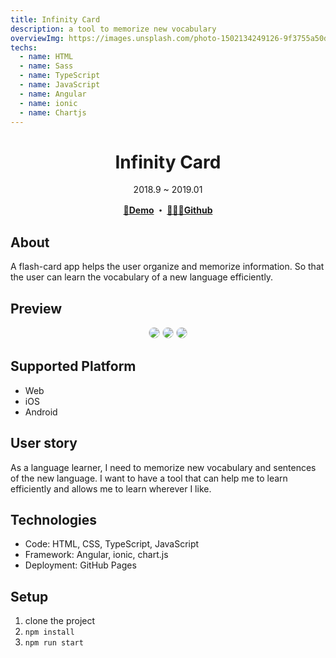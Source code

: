 ```yaml
---
title: Infinity Card
description: a tool to memorize new vocabulary
overviewImg: https://images.unsplash.com/photo-1502134249126-9f3755a50d78?ixlib=rb-1.2.1&auto=format&fit=crop&w=2700&q=80
techs:
  - name: HTML
  - name: Sass
  - name: TypeScript
  - name: JavaScript
  - name: Angular
  - name: ionic
  - name: Chartjs
---
```


<h1 align="center">Infinity Card</h1>
<div align="center">2018.9 ~ 2019.01</div>

<v-divider></v-divider>

<p align="center">
  <strong>
    <a href="https://jooyoo.github.io/ionic-infinityCard" target="_blank" class="no-deco">🚀Demo</a>
    ・ <a href="https://github.com/JooYoo/js-dailySpinner" target="_blank" class="no-deco">👨🏻‍💻Github</a>
  </strong>
</p>

## About

A flash-card app helps the user organize and memorize information. So that the user can learn the vocabulary of a new language efficiently.

## Preview

<p align="center">
    <img style="border-radius: 10px; border: 1px lightgray solid;" src="https://farm5.staticflickr.com/4849/33097439698_af16aa6a72.jpg" />
    <img style="border-radius: 10px; border: 1px lightgray solid;" src="https://farm5.staticflickr.com/4881/40008301783_f2ae188bd9.jpg" />
    <img style="border-radius: 10px; border: 1px lightgray solid;" src="https://farm5.staticflickr.com/4867/46248552374_8a722797a1.jpg" />
</p>

## Supported Platform

- Web
- iOS
- Android

<TemplatesYuGap></TemplatesYuGap>

## **User story**

As a language learner, I need to memorize new vocabulary and sentences of the new language. I want to have a tool that can help me to learn efficiently and allows me to learn wherever I like.

## **Technologies**

- Code: HTML, CSS, TypeScript, JavaScript
- Framework: Angular, ionic, chart.js
- Deployment: GitHub Pages

<TemplatesYuGap></TemplatesYuGap>

## **Setup**

1. clone the project
2. `npm install`
3. `npm run start`
